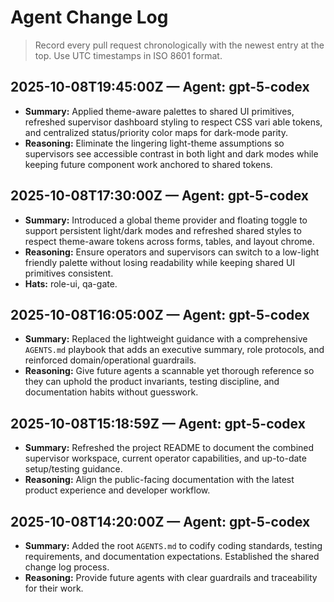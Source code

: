 # Agent Change Log

> Record every pull request chronologically with the newest entry at the top. Use UTC timestamps in ISO 8601 format.

## 2025-10-08T19:45:00Z — Agent: gpt-5-codex

- **Summary:** Applied theme-aware palettes to shared UI primitives, refreshed supervisor dashboard styling to respect CSS vari
  able tokens, and centralized status/priority color maps for dark-mode parity.
- **Reasoning:** Eliminate the lingering light-theme assumptions so supervisors see accessible contrast in both light and dark
  modes while keeping future component work anchored to shared tokens.

## 2025-10-08T17:30:00Z — Agent: gpt-5-codex

- **Summary:** Introduced a global theme provider and floating toggle to support persistent light/dark modes and refreshed shared styles to respect theme-aware tokens across forms, tables, and layout chrome.
- **Reasoning:** Ensure operators and supervisors can switch to a low-light friendly palette without losing readability while keeping shared UI primitives consistent.
- **Hats:** role-ui, qa-gate.

## 2025-10-08T16:05:00Z — Agent: gpt-5-codex

- **Summary:** Replaced the lightweight guidance with a comprehensive `AGENTS.md` playbook that adds an executive summary, role protocols, and reinforced domain/operational guardrails.
- **Reasoning:** Give future agents a scannable yet thorough reference so they can uphold the product invariants, testing discipline, and documentation habits without guesswork.

## 2025-10-08T15:18:59Z — Agent: gpt-5-codex

- **Summary:** Refreshed the project README to document the combined supervisor workspace, current operator capabilities, and up-to-date setup/testing guidance.
- **Reasoning:** Align the public-facing documentation with the latest product experience and developer workflow.

## 2025-10-08T14:20:00Z — Agent: gpt-5-codex

- **Summary:** Added the root `AGENTS.md` to codify coding standards, testing requirements, and documentation expectations. Established the shared change log process.
- **Reasoning:** Provide future agents with clear guardrails and traceability for their work.
